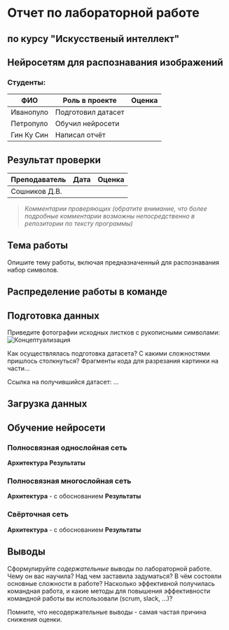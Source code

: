 # Отчет по лабораторной работе 
## по курсу "Искусственый интеллект"

## Нейросетям для распознавания изображений


### Студенты: 

| ФИО       | Роль в проекте                     | Оценка       |
|-----------|------------------------------------|--------------|
| Иванопуло | Подготовил датасет |          |
| Петропуло | Обучил нейросети |       |
| Гин Ку Син| Написал отчёт |      |

## Результат проверки

| Преподаватель     | Дата         |  Оценка       |
|-------------------|--------------|---------------|
| Сошников Д.В. |              |               |

> *Комментарии проверяющих (обратите внимание, что более подробные комментарии возможны непосредственно в репозитории по тексту программы)*

## Тема работы

Опишите тему работы, включая предназначенный для распознавания набор символов.

## Распределение работы в команде

## Подготовка данных

Приведите фотографии исходных листков с рукописными символами:
![Концептуализация](https://upload.wikimedia.org/wikipedia/commons/2/27/MnistExamples.png)

Как осуществлялась подготовка датасета? С какими сложностями пришлось столкнуться? Фрагменты кода для разрезания картинки на части...

Ссылка на получившийся датасет: ...

## Загрузка данных

## Обучение нейросети

### Полносвязная однослойная сеть
**Архитектура**
**Результаты**

### Полносвязная многослойная сеть
**Архитектура** - с обоснованием
**Результаты**

### Свёрточная сеть
**Архитектура** - с обоснованием
**Результаты**

## Выводы

Сформулируйте *содержательные* выводы по лабораторной работе. Чему он вас научила? 
Над чем заставила задуматься? В чём состояли основные сложности в работе? Насколько эффективной получилась командная работа, и какие методы для повышения эффективности командной работы вы использовали (scrum, slack, ...)?

Помните, что несодержательные выводы -
самая частая причина снижения оценки.
